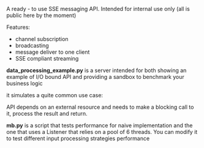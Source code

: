A ready - to use SSE messaging API. Intended for internal use only (all is public here by the moment)

Features:
* channel subscription
* broadcasting
* message deliver to one client
* SSE compliant streaming

**data_processing_example.py** is a server intended for both showing an example of I/O bound API
and providing a sandbox to benchmark your business logic

it simulates a quite common use case:

API depends on an external resource and needs to make a blocking call to it, process the result
and return.

**mb.py** is a script that tests performance for naive implementation and the one that uses a 
Listener that relies on a pool of 6 threads. You can modify it to test different input processing strategies performance
